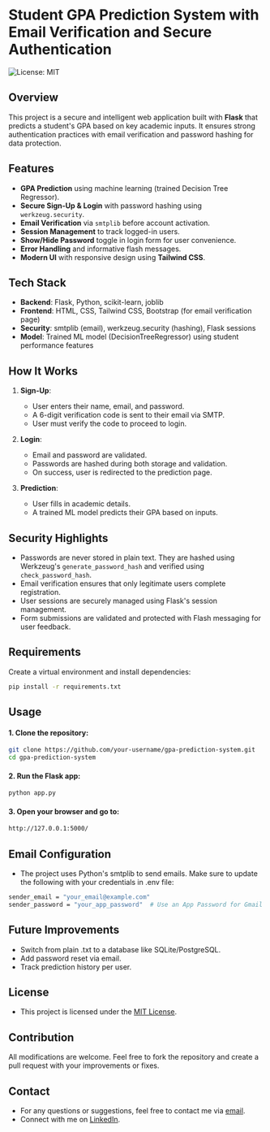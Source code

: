 # Student GPA Prediction System with Email Verification and Secure Authentication

![License: MIT](https://img.shields.io/badge/License-MIT-yellow.svg)


## Overview

This project is a secure and intelligent web application built with **Flask** that predicts a student's GPA based on key academic inputs. It ensures strong authentication practices with email verification and password hashing for data protection.

## Features

- **GPA Prediction** using machine learning (trained Decision Tree Regressor).
- **Secure Sign-Up & Login** with password hashing using `werkzeug.security`.
- **Email Verification** via `smtplib` before account activation.
- **Session Management** to track logged-in users.
- **Show/Hide Password** toggle in login form for user convenience.
- **Error Handling** and informative flash messages.
- **Modern UI** with responsive design using **Tailwind CSS**.

## Tech Stack

- **Backend**: Flask, Python, scikit-learn, joblib
- **Frontend**: HTML, CSS, Tailwind CSS, Bootstrap (for email verification page)
- **Security**: smtplib (email), werkzeug.security (hashing), Flask sessions
- **Model**: Trained ML model (DecisionTreeRegressor) using student performance features



## How It Works

1. **Sign-Up**:
   - User enters their name, email, and password.
   - A 6-digit verification code is sent to their email via SMTP.
   - User must verify the code to proceed to login.

2. **Login**:
   - Email and password are validated.
   - Passwords are hashed during both storage and validation.
   - On success, user is redirected to the prediction page.

3. **Prediction**:
   - User fills in academic details.
   - A trained ML model predicts their GPA based on inputs.

## Security Highlights

- Passwords are never stored in plain text. They are hashed using Werkzeug's `generate_password_hash` and verified using `check_password_hash`.
- Email verification ensures that only legitimate users complete registration.
- User sessions are securely managed using Flask's session management.
- Form submissions are validated and protected with Flash messaging for user feedback.

## Requirements

Create a virtual environment and install dependencies:

```bash
pip install -r requirements.txt

```
##  Usage
#### 1. Clone the repository:
```bash
git clone https://github.com/your-username/gpa-prediction-system.git
cd gpa-prediction-system
```

#### 2. Run the Flask app:
```bash
python app.py
```

#### 3. Open your browser and go to:
```bash
http://127.0.0.1:5000/
```

##  Email Configuration
- The project uses Python's smtplib to send emails. Make sure to update the following with your credentials in .env file:
```bash
sender_email = "your_email@example.com"
sender_password = "your_app_password"  # Use an App Password for Gmail
```
## Future Improvements
- Switch from plain .txt to a database like SQLite/PostgreSQL.
- Add password reset via email.
- Track prediction history per user.

## License
- This project is licensed under the [MIT License](LICENSE).

## Contribution
All modifications are welcome. Feel free to fork the repository and create a pull request with your improvements or fixes. 

## Contact
- For any questions or suggestions, feel free to contact me via [email](mailto:komikhalils091@gmail.com).
- Connect with me on [LinkedIn](https://www.linkedin.com/public-profile/settings?lipi=urn%3Ali%3Apage%3Ad_flagship3_profile_self_edit_contact-info%3B2XrQxj09RlaYLUal8XGMgw%3D%3D).

